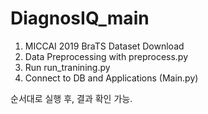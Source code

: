 # DiagnosIQ_main
1. MICCAI 2019 BraTS Dataset Download
2. Data Preprocessing with preprocess.py
3. Run run_tranining.py
4. Connect to DB and Applications (Main.py)

순서대로 실행 후, 결과 확인 가능. 
